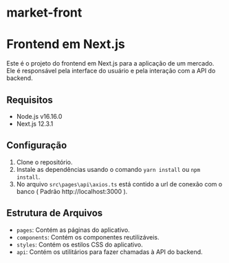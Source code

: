# market-front
# Frontend em Next.js

Este é o projeto do frontend em Next.js para a aplicação de um mercado. Ele é responsável pela interface do usuário e pela interação com a API do backend.

## Requisitos

- Node.js v16.16.0
- Next.js 12.3.1

## Configuração

1. Clone o repositório.
2. Instale as dependências usando o comando `yarn install` ou `npm install`.
3. No arquivo `src\pages\api\axios.ts` está contido a url de conexão com o banco ( Padrão http://localhost:3000 ). 

## Estrutura de Arquivos

- `pages`: Contém as páginas do aplicativo.
- `components`: Contém os componentes reutilizáveis.
- `styles`: Contém os estilos CSS do aplicativo.
- `api`: Contém os utilitários para fazer chamadas à API do backend.
